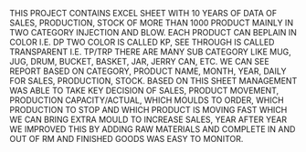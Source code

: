 THIS PROJECT CONTAINS EXCEL SHEET WITH 10 YEARS OF DATA OF SALES, PRODUCTION, STOCK OF MORE THAN 1000 PRODUCT MAINLY IN TWO CATEGORY INJECTION AND BLOW. EACH PRODUCT 
CAN BEPLAIN IN COLOR I.E. DP TWO COLOR IS CALLED KP, SEE THROUGH IS CALLED TRANSPARENT I.E. TP/TRP THERE ARE MANY SUB CATEGORY LIKE MUG, JUG, DRUM, BUCKET, BASKET, JAR, 
JERRY CAN, ETC. WE CAN SEE REPORT BASED ON CATEGORY, PRODUCT NAME, MONTH, YEAR, DAILY FOR SALES, PRODUCTION, STOCK. BASED ON THIS SHEET MANAGEMENT WAS ABLE TO TAKE 
KEY DECISION OF SALES, PRODUCT MOVEMENT, PRODUCTION CAPACITY/ACTUAL, WHICH MOULDS TO ORDER, WHICH PRODUCTION TO STOP AND WHICH PRODUCT IS MOVING FAST WHICH WE CAN 
BRING EXTRA MOULD TO INCREASE SALES, YEAR AFTER YEAR WE IMPROVED THIS BY ADDING RAW MATERIALS AND COMPLETE IN AND OUT OF RM AND FINISHED GOODS WAS EASY TO MONITOR.
